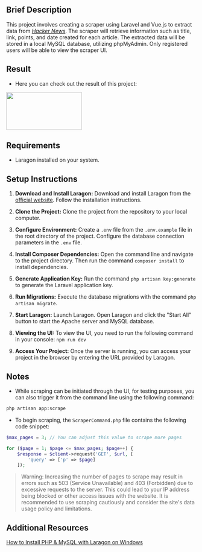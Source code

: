 ## Brief Description

This project involves creating a scraper using Laravel and Vue.js to extract data from [*Hacker News*](https://news.ycombinator.com/).
The scraper will retrieve information such as title, link, points, and date created for each article. The extracted data will be stored in a local MySQL database,
utilizing phpMyAdmin. Only registered users will be able to view the scraper UI.

## Result

- Here you can check out the result of this project:

<a href="https://youtu.be/-r6NVCmG5Ow"><img src="https://upload.wikimedia.org/wikipedia/commons/thumb/1/1f/Logo_of_YouTube_%282005-2006%29.svg/640px-Logo_of_YouTube_%282005-2006%29.svg.png" style="width:200px; height:100px;"></a>


## Requirements

- Laragon installed on your system.

## Setup Instructions

1. **Download and Install Laragon:**
   Download and install Laragon from the [official website](https://laragon.org/download/). Follow the installation instructions.

2. **Clone the Project:**
   Clone the project from the repository to your local computer.

3. **Configure Environment:**
   Create a `.env` file from the `.env.example` file in the root directory of the project. Configure the database connection parameters in the `.env` file.

4. **Install Composer Dependencies:**
   Open the command line and navigate to the project directory. Then run the command `composer install` to install dependencies.

5. **Generate Application Key:**
   Run the command `php artisan key:generate` to generate the Laravel application key.

6. **Run Migrations:**
   Execute the database migrations with the command `php artisan migrate`.

7. **Start Laragon:**
   Launch Laragon. Open Laragon and click the "Start All" button to start the Apache server and MySQL database.

8. **Viewing the UI:**
   To view the UI, you need to run the following command in your console: `npm run dev`

9. **Access Your Project:**
   Once the server is running, you can access your project in the browser by entering the URL provided by Laragon.

## Notes

- While scraping can be initiated through the UI, for testing purposes, you can also trigger it from the command line using the following command:
```bash
php artisan app:scrape
```
- To begin scraping, the `ScraperCommand.php` file contains the following code snippet:

```php
$max_pages = 3; // You can adjust this value to scrape more pages

for ($page = 1; $page <= $max_pages; $page++) {
    $response = $client->request('GET', $url, [
        'query' => ['p' => $page]
    ]);
```
> Warning: Increasing the number of pages to scrape may result in errors such as 503 (Service Unavailable) and 403 (Forbidden) due to excessive requests to the server. This could lead to your IP address being blocked or other access issues with the website. It is recommended to use scraping cautiously and consider the site's data usage policy and limitations.


## Additional Resources

[How to Install PHP & MySQL with Laragon on Windows](https://www.youtube.com/watch?v=zIbKfg-tIGM)
